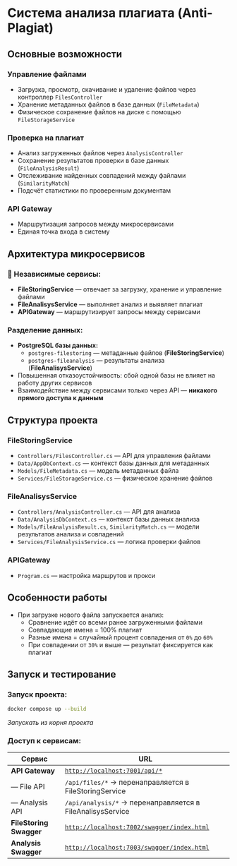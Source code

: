 # Система анализа плагиата (Anti-Plagiat)

##  Основные возможности

###  Управление файлами

- Загрузка, просмотр, скачивание и удаление файлов через контроллер `FilesController`
- Хранение метаданных файлов в базе данных (`FileMetadata`)
- Физическое сохранение файлов на диске с помощью `FileStorageService`

###  Проверка на плагиат

- Анализ загруженных файлов через `AnalysisController`
- Сохранение результатов проверки в базе данных (`FileAnalysisResult`)
- Отслеживание найденных совпадений между файлами (`SimilarityMatch`)
- Подсчёт статистики по проверенным документам

###  API Gateway

- Маршрутизация запросов между микросервисами
- Единая точка входа в систему

##  Архитектура микросервисов

### 🧩 Независимые сервисы:

- **FileStoringService** — отвечает за загрузку, хранение и управление файлами  
- **FileAnalisysService** — выполняет анализ и выявляет плагиат  
- **APIGateway** — маршрутизирует запросы между сервисами

###  Разделение данных:

- **PostgreSQL базы данных:**
  - `postgres-filestoring` — метаданные файлов (**FileStoringService**)
  - `postgres-fileanalysis` — результаты анализа (**FileAnalisysService**)
-  Повышенная отказоустойчивость: сбой одной базы не влияет на работу других сервисов  
-  Взаимодействие между сервисами только через API — **никакого прямого доступа к данным**

##  Структура проекта

###  FileStoringService

- `Controllers/FilesController.cs` — API для управления файлами  
- `Data/AppDbContext.cs` — контекст базы данных для метаданных  
- `Models/FileMetadata.cs` — модель метаданных файла  
- `Services/FileStorageService.cs` — физическое хранение файлов  

###  FileAnalisysService

- `Controllers/AnalysisController.cs` — API для анализа  
- `Data/AnalysisDbContext.cs` — контекст базы данных анализа  
- `Models/FileAnalysisResult.cs`, `SimilarityMatch.cs` — модели результатов анализа и совпадений  
- `Services/FileAnalysisService.cs` — логика проверки файлов  

###  APIGateway

- `Program.cs` — настройка маршрутов и прокси

##  Особенности работы

- При загрузке нового файла запускается анализ:
  -  Сравнение идёт со всеми ранее загруженными файлами
  -  Совпадающие имена = 100% плагиат
  -  Разные имена = случайный процент совпадения от `0%` до `60%`
  -  При совпадении от `30%` и выше — результат фиксируется как плагиат

##  Запуск и тестирование

### Запуск проекта:

```bash
docker compose up --build
```

_Запускать из корня проекта_

###  Доступ к сервисам:

| Сервис                  | URL                                                                 |
|------------------------|----------------------------------------------------------------------|
| **API Gateway**        | [`http://localhost:7001/api/*`](http://localhost:7001/api/)          |
| — File API             | `/api/files/*` → перенаправляется в FileStoringService              |
| — Analysis API         | `/api/analysis/*` → перенаправляется в FileAnalisysService          |
| **FileStoring Swagger**| [`http://localhost:7002/swagger/index.html`](http://localhost:7002/swagger/index.html) |
| **Analysis Swagger**   | [`http://localhost:7003/swagger/index.html`](http://localhost:7003/swagger/index.html) |
